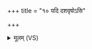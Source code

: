 +++
title = "१० यदि दशवृषोऽसि"

+++
<details><summary>मूलम् (VS)</summary>

यदि॑ दशवृ॒षोऽसि॑ सृ॒जार॒सोऽसि॑ ॥
</details>
